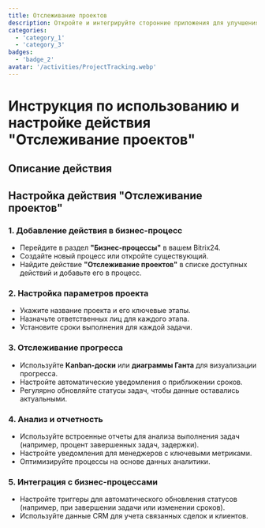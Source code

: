 ```yaml
---
title: Отслеживание проектов
description: Откройте и интегрируйте сторонние приложения для улучшения вашего бизнеса.
categories: 
  - 'category_1'
  - 'category_3'
badges: 
  - 'badge_2'
avatar: '/activities/ProjectTracking.webp'
---
```

# Инструкция по использованию и настройке действия "Отслеживание проектов"

## Описание действия

## **Настройка действия "Отслеживание проектов"**

### 1. Добавление действия в бизнес-процесс
- Перейдите в раздел **"Бизнес-процессы"** в вашем Bitrix24.
- Создайте новый процесс или откройте существующий.
- Найдите действие **"Отслеживание проектов"** в списке доступных действий и добавьте его в процесс.

### 2. Настройка параметров проекта
- Укажите название проекта и его ключевые этапы.
- Назначьте ответственных лиц для каждого этапа.
- Установите сроки выполнения для каждой задачи.

### 3. Отслеживание прогресса
- Используйте **Kanban-доски** или **диаграммы Ганта** для визуализации прогресса.
- Настройте автоматические уведомления о приближении сроков.
- Регулярно обновляйте статусы задач, чтобы данные оставались актуальными.

### 4. Анализ и отчетность
- Используйте встроенные отчеты для анализа выполнения задач (например, процент завершенных задач, задержки).
- Настройте уведомления для менеджеров с ключевыми метриками.
- Оптимизируйте процессы на основе данных аналитики.

### 5. Интеграция с бизнес-процессами
- Настройте триггеры для автоматического обновления статусов (например, при завершении задачи или изменении сроков).
- Используйте данные CRM для учета связанных сделок и клиентов.
